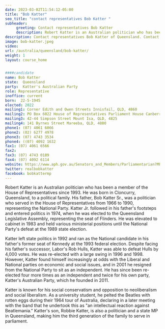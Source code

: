 ```yaml
---
date: 2023-03-02T11:54:12-05:00
title: "Bob Katter"
seo_title: "contact representatives Bob Katter "
subheader:
     greeting: Contact representatives Bob Katter
     description: Robert Katter is an Australian politician who has been a member of the House of Representatives since 1993.
description: Contact representatives Bob Katter of Queensland. Contact information for Bob Katter includes email address, phone number, and mailing address.
image: bob-katter.jpeg
video:
url: /australia/queensland/bob-katter/
weight: 1
layout: course_home


####candidate
name: Bob Katter
state:	Queensland
party:	Katter's Australian Party
role: Representative
inoffice: current
born:  22-5-1945
elected: 2022
mailing1: Corner Edith and Owen Streets Innisfail, QLD, 4860
mailing2: PO Box 6022 House of Representatives Parliament House Canberra ACT 2600
mailing3: 42-44 Simpson Street Mount Isa, QLD, 4825
mailing4: 141 Byrnes Street Mareeba, QLD, 4880
phone1:	(07) 4061 6066
phone2: (02) 6277 4978
phone3: (07) 4743 3534
phone4: ((07) 4092 1632
fax1: (07) 4061 6566
fax2:
fax3: (07) 4743 0189
fax4: (07) 4092 6114
website: https://www.aph.gov.au/Senators_and_Members/Parliamentarian?MPID=HX4
twitter: realbobkatter
facebook: bobkattermp
---
```


Robert Katter is an Australian politician who has been a member of the House of Representatives since 1993. He was born in Cloncurry, Queensland, to a political family. His father, Bob Katter Sr., was a politician who served in the House of Representatives from 1966 to 1990, representing the National Party. Katter Jr. followed in his father's footsteps and entered politics in 1974, when he was elected to the Queensland Legislative Assembly, representing the seat of Flinders. He was elevated to cabinet in 1983 and held various ministerial positions until the National Party's defeat at the 1989 state election.

Katter left state politics in 1992 and ran as the National candidate in his father's former seat of Kennedy at the 1993 federal election. Despite facing his father's successor, Labor's Rob Hulls, Katter was able to defeat Hulls by 4,000 votes. He was re-elected with a large swing in 1996 and 1998. However, Katter found himself increasingly at odds with the Liberal and National parties on economic and social issues, and in 2001 he resigned from the National Party to sit as an independent. He has since been re-elected four more times as an independent and twice for his own party, Katter's Australian Party, which he founded in 2011.

Katter is known for his social conservatism and opposition to neoliberalism and social liberalism. As a university student, he pelted the Beatles with rotten eggs during their 1964 tour of Australia, declaring in a later meeting with the band that he undertook this as "an intellectual reaction against Beatlemania." Katter's son, Robbie Katter, is also a politician and a state MP in Queensland, making him the third generation of the family to serve in parliament.